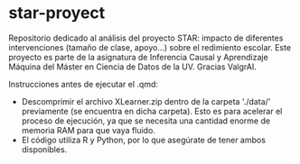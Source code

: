 # star-proyect
Repositorio dedicado al análisis del proyecto STAR: impacto de diferentes intervenciones (tamaño de clase, apoyo...) sobre el redimiento escolar. Este proyecto es parte de la asignatura de Inferencia Causal y Aprendizaje Máquina del Máster en Ciencia de Datos de la UV. Gracias ValgrAI.

Instrucciones antes de ejecutar el .qmd:

- Descomprimir el archivo XLearner.zip dentro de la carpeta './data/' previamente (se encuentra en dicha carpeta). Esto es para acelerar el proceso de ejecución, ya que se necesita una cantidad enorme de memoria RAM para que vaya fluido.
- El código utiliza R y Python, por lo que asegúrate de tener ambos disponibles.

